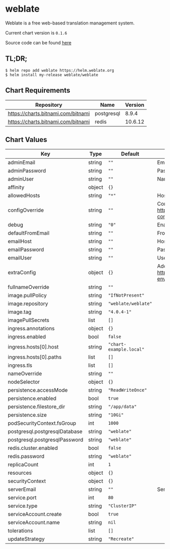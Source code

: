 weblate
=======
Weblate is a free web-based translation management system.

Current chart version is `0.1.6`

Source code can be found [here](https://weblate.org/)

## TL;DR;

```console
$ helm repo add weblate https://helm.weblate.org
$ helm install my-release weblate/weblate
```

## Chart Requirements

| Repository | Name | Version |
|------------|------|---------|
| https://charts.bitnami.com/bitnami | postgresql | 8.9.4 |
| https://charts.bitnami.com/bitnami | redis | 10.6.12 |

## Chart Values

| Key | Type | Default | Description |
|-----|------|---------|-------------|
| adminEmail | string | `""` | Email of Admin Account |
| adminPassword | string | `""` | Password of Admin Account |
| adminUser | string | `""` | Name of Admin Account |
| affinity | object | `{}` |  |
| allowedHosts | string | `"*"` | Hosts that are allowed to connect |
| configOverride | string | `""` | Config override. See https://docs.weblate.org/en/latest/admin/install/docker.html#custom-configuration-files |
| debug | string | `"0"` | Enable debugging |
| defaultFromEmail | string | `""` | From email for outgoing emails |
| emailHost | string | `""` | Host for sending emails |
| emailPassword | string | `""` | Password for sending emails |
| emailUser | string | `""` | User name for sending emails |
| extraConfig | object | `{}` | Additional (environment) configs. See https://docs.weblate.org/en/latest/admin/install/docker.html#docker-environment |
| fullnameOverride | string | `""` |  |
| image.pullPolicy | string | `"IfNotPresent"` |  |
| image.repository | string | `"weblate/weblate"` |  |
| image.tag | string | `"4.0.4-1"` |  |
| imagePullSecrets | list | `[]` |  |
| ingress.annotations | object | `{}` |  |
| ingress.enabled | bool | `false` |  |
| ingress.hosts[0].host | string | `"chart-example.local"` |  |
| ingress.hosts[0].paths | list | `[]` |  |
| ingress.tls | list | `[]` |  |
| nameOverride | string | `""` |  |
| nodeSelector | object | `{}` |  |
| persistence.accessMode | string | `"ReadWriteOnce"` |  |
| persistence.enabled | bool | `true` |  |
| persistence.filestore_dir | string | `"/app/data"` |  |
| persistence.size | string | `"10Gi"` |  |
| podSecurityContext.fsGroup | int | `1000` |  |
| postgresql.postgresqlDatabase | string | `"weblate"` |  |
| postgresql.postgresqlPassword | string | `"weblate"` |  |
| redis.cluster.enabled | bool | `false` |  |
| redis.password | string | `"weblate"` |  |
| replicaCount | int | `1` |  |
| resources | object | `{}` |  |
| securityContext | object | `{}` |  |
| serverEmail | string | `""` | Sender for outgoing emails |
| service.port | int | `80` |  |
| service.type | string | `"ClusterIP"` |  |
| serviceAccount.create | bool | `true` |  |
| serviceAccount.name | string | `nil` |  |
| tolerations | list | `[]` |  |
| updateStrategy | string | `"Recreate"` |  |
